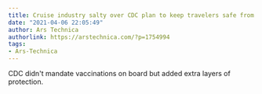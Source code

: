 ```yaml
---
title: Cruise industry salty over CDC plan to keep travelers safe from COVID at sea
date: "2021-04-06 22:05:49"
author: Ars Technica
authorlink: https://arstechnica.com/?p=1754994
tags:
- Ars-Technica
---
```

CDC didn't mandate vaccinations on board but added extra layers of protection.